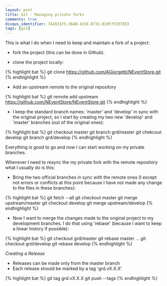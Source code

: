 ```yaml
---
layout: post
title: Git - Managing private forks
comments: true
disqus_identifier: 7A2821F5-36AB-415E-B715-B19F7F297EE3
tags: [git]
---
```


This is what I do when I need to keep and maintain a fork of a project:

- fork the project (this can be done in Github).

- clone the project locally:

{% highlight bat %}
git clone https://github.com/AGiorgetti/NEventStore.git
{% endhighlight %}

- Add an upstream remote to the original repository

{% highlight bat %}
git remote add upstream https://github.com/NEventStore/NEventStore.git
{% endhighlight %}

- I keep the standard branch names: 'master' and 'develop' in sync with the original project, so I start by creating my two new 'develop' and 'master' branches (out of the original ones):

{% highlight bat %}
git checkout master
git branch grd/master
git chekcout develop
git branch grd/develop
{% endhighlight %}

Everything is good to go and now I can start working on my private branches.

Whenever I need to resync the my private fork with the remote repository what I usually do is this:

- Bring the two official branches in sync with the remote ones (I except not errors or conflicts at this point because I have not made any change to the files in these branches):

{% highlight bat %}
git fetch --all
git checkout master
git merge upstream/master
git checkout develop
git merge upstream/develop
{% endhighlight %}

- Now I want to merge the changes made to the original project to my development branches. I do that using 'rebase' (because I want to keep a linear history if possible):

{% highlight bat %}
git checkout grd/master
git rebase master
...
git checkout grd/develop
git rebase develop
{% endhighlight %}

*Creating a Release*

- Releases can be made only from the master branch
- Each release should be marked by a tag 'grd.vX.X.X'

{% highlight bat %}
git tag grd.vX.X.X
git push --tags
{% endhighlight %}